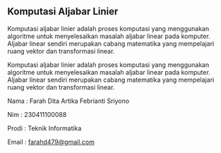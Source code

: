## Komputasi Aljabar Linier 

Komputasi aljabar linier adalah proses komputasi yang menggunakan algoritme untuk menyelesaikan masalah aljabar linear pada komputer. Aljabar linear sendiri merupakan cabang matematika yang mempelajari ruang vektor dan transformasi linear. 

Komputasi aljabar linier adalah proses komputasi yang menggunakan algoritme untuk menyelesaikan masalah aljabar linear pada komputer. Aljabar linear sendiri merupakan cabang matematika yang mempelajari ruang vektor dan transformasi linear. 

Nama : Farah Dita Artika Febrianti Sriyono

Nim : 230411100088

Prodi : Teknik Informatika 

Email : farahd479@gmail.com
```{tableofcontents}
```
